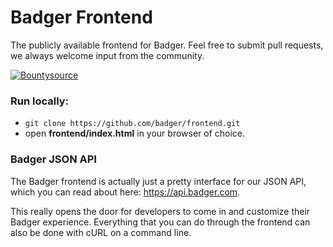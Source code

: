 Badger Frontend
============

The publicly available frontend for Badger. Feel free to submit pull requests, we always welcome input from the community.

[![Bountysource](https://www.bountysource.com/badge/tracker?tracker_id=28)](https://www.bountysource.com/trackers/28-badger-frontend?utm_source=28&utm_medium=shield&utm_campaign=TRACKER_BADGE)

### Run locally:
* ```git clone https://github.com/badger/frontend.git```
* open **frontend/index.html** in your browser of choice.

### Badger JSON API
The Badger frontend is actually just a pretty interface for our JSON API, which you can read about here: https://api.badger.com. 

This really opens the door for developers to come in and customize their Badger experience. Everything that you can do through the frontend can also be done with cURL on a command line.

